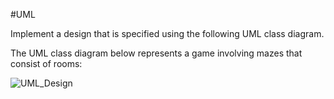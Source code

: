 #UML

Implement a design that is specified using the following UML class diagram.

The UML class diagram below represents a game involving mazes that consist of rooms:

![UML_Design](https://studio.edx.org/asset-v1:PennX+SD2x+2T2017+type@asset+block@hw7_uml.jpg)